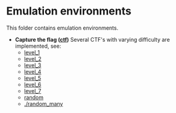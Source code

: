 # Emulation environments

This folder contains emulation environments. 

- **Capture the flag ([ctf](./network_intrusion/ctf))** 
  Several CTF's with varying difficulty are implemented, see:
     - [level_1](./network_intrusion/ctf/001/level_1)
     - [level_2](./network_intrusion/ctf/001/level_2)
     - [level_3](./network_intrusion/ctf/001/level_3)
     - [level_4](./network_intrusion/ctf/001/level_4)
     - [level_5](./network_intrusion/ctf/001/level_5)
     - [level_6](./network_intrusion/ctf/001/level_6)
     - [level_7](./network_intrusion/ctf/001/level_7)
     - [random](./network_intrusion/ctf/001/random)
     - [./random_many](./network_intrusion/ctf/001/random_many)